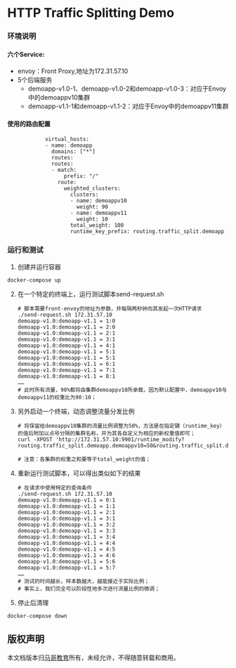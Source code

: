 # HTTP Traffic Splitting Demo

### 环境说明
#### 六个Service:

- envoy：Front Proxy,地址为172.31.57.10
- 5个后端服务
  - demoapp-v1.0-1、demoapp-v1.0-2和demoapp-v1.0-3：对应于Envoy中的demoappv10集群
  - demoapp-v1.1-1和demoapp-v1.1-2：对应于Envoy中的demoappv11集群

#### 使用的路由配置

```
            virtual_hosts:
            - name: demoapp
              domains: ["*"]
              routes:
              routes:
              - match:
                  prefix: "/"
                route:
                  weighted_clusters:
                    clusters:
                    - name: demoappv10
                      weight: 90
                    - name: demoappv11
                      weight: 10
                    total_weight: 100
                    runtime_key_prefix: routing.traffic_split.demoapp
```

### 运行和测试
1. 创建并运行容器
```
docker-compose up
```

2. 在一个特定的终端上，运行测试脚本send-request.sh

   ```
   # 脚本需要front-envoy的地址为参数，并每隔两秒钟向其发起一次HTTP请求
   ./send-request.sh 172.31.57.10
   demoapp-v1.0:demoapp-v1.1 = 1:0
   demoapp-v1.0:demoapp-v1.1 = 2:0
   demoapp-v1.0:demoapp-v1.1 = 2:1
   demoapp-v1.0:demoapp-v1.1 = 3:1
   demoapp-v1.0:demoapp-v1.1 = 4:1
   demoapp-v1.0:demoapp-v1.1 = 5:1
   demoapp-v1.0:demoapp-v1.1 = 5:1
   demoapp-v1.0:demoapp-v1.1 = 6:1
   demoapp-v1.0:demoapp-v1.1 = 7:1
   demoapp-v1.0:demoapp-v1.1 = 8:1
   ……
   # 此时所有流量，90%都将由集群demoappv10所承载，因为默认配置中，demoappv10与demoappv11的权重比为90:10；
   ```
   
3. 另外启动一个终端，动态调整流量分发比例

   ```
   # 将保留给demoappv10集群的流量比例调整为50%，方法是在指定键（runtime_key）的值后附加以点号分隔的集群名称，并为其各自定义为相应的新权重值即可；
   curl -XPOST 'http://172.31.57.10:9901/runtime_modify?routing.traffic_split.demoapp.demoappv10=50&routing.traffic_split.demoapp.demoappv11=50'
   
   # 注意：各集群的权重之和要等于total_weight的值； 
   ```
   
4. 重新运行测试脚本，可以得出类似如下的结果

   ```
   # 在请求中使用特定的查询条件
   ./send-request.sh 172.31.57.10
   demoapp-v1.0:demoapp-v1.1 = 0:1
   demoapp-v1.0:demoapp-v1.1 = 1:1
   demoapp-v1.0:demoapp-v1.1 = 2:1
   demoapp-v1.0:demoapp-v1.1 = 3:1
   demoapp-v1.0:demoapp-v1.1 = 3:2
   demoapp-v1.0:demoapp-v1.1 = 3:3
   demoapp-v1.0:demoapp-v1.1 = 3:4
   demoapp-v1.0:demoapp-v1.1 = 4:4
   demoapp-v1.0:demoapp-v1.1 = 4:5
   demoapp-v1.0:demoapp-v1.1 = 4:6
   demoapp-v1.0:demoapp-v1.1 = 5:6
   demoapp-v1.0:demoapp-v1.1 = 5:7
   ……
   # 测试的时间越长，样本数越大，越能接近于实际比例；
   # 事实上，我们完全可以阶段性地多次进行流量比例的微调；
   ```
   
5. 停止后清理

```
docker-compose down
```

## 版权声明
本文档版本归[马哥教育](www.magedu.com)所有，未经允许，不得随意转载和商用。
